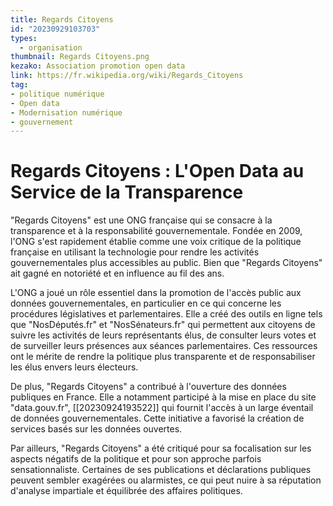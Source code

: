 ```yaml
---
title: Regards Citoyens
id: "20230929103703"
types:
  - organisation
thumbnail: Regards Citoyens.png
kezako: Association promotion open data
link: https://fr.wikipedia.org/wiki/Regards_Citoyens
tag:
- politique numérique
- Open data
- Modernisation numérique
- gouvernement
---
```

# Regards Citoyens : L'Open Data au Service de la Transparence

"Regards Citoyens" est une ONG française qui se consacre à la transparence et à la responsabilité gouvernementale. Fondée en 2009, l'ONG s'est rapidement établie comme une voix critique de la politique française en utilisant la technologie pour rendre les activités gouvernementales plus accessibles au public. Bien que "Regards Citoyens" ait gagné en notoriété et en influence au fil des ans.

 L'ONG a joué un rôle essentiel dans la promotion de l'accès public aux données gouvernementales, en particulier en ce qui concerne les procédures législatives et parlementaires. Elle a créé des outils en ligne tels que "NosDéputés.fr" et "NosSénateurs.fr" qui permettent aux citoyens de suivre les activités de leurs représentants élus, de consulter leurs votes et de surveiller leurs présences aux séances parlementaires. Ces ressources ont le mérite de rendre la politique plus transparente et de responsabiliser les élus envers leurs électeurs.

De plus, "Regards Citoyens" a contribué à l'ouverture des données publiques en France. Elle a notamment participé à la mise en place du site "data.gouv.fr", [[20230924193522]] qui fournit l'accès à un large éventail de données gouvernementales. Cette initiative a favorisé la création de services basés sur les données ouvertes.

Par ailleurs, "Regards Citoyens" a été critiqué pour sa focalisation sur les aspects négatifs de la politique et pour son approche parfois sensationnaliste. Certaines de ses publications et déclarations publiques peuvent sembler exagérées ou alarmistes, ce qui peut nuire à sa réputation d'analyse impartiale et équilibrée des affaires politiques.